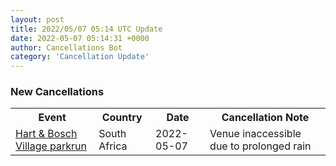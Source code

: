 ```yaml
---
layout: post
title: 2022/05/07 05:14 UTC Update
date: 2022-05-07 05:14:31 +0000
author: Cancellations Bot
category: 'Cancellation Update'
---
```


<h3>New Cancellations</h3>
<div class='hscrollable'>
<table style='width: 100%'>
    <tr>
        <th>Event</th>
        <th>Country</th>
        <th>Date</th>
        <th>Cancellation Note</th>
    </tr>
    <tr>
        <td><a href="https://www.parkrun.co.za/hartenboschvillage">Hart & Bosch Village parkrun</a></td>
        <td>South Africa</td>
        <td>2022-05-07</td>
        <td>Venue inaccessible due to prolonged rain</td>
    </tr>
</table>
</div>
